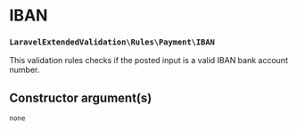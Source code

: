 # IBAN
### `LaravelExtendedValidation\Rules\Payment\IBAN`

This validation rules checks if the posted input is a valid IBAN bank account number.

## Constructor argument(s)

```php
none
```